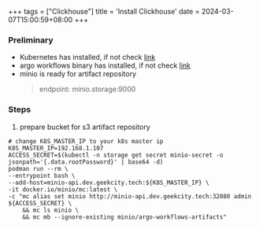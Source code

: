 +++
tags = ["Clickhouse"]
title = 'Install Clickhouse'
date = 2024-03-07T15:00:59+08:00
+++

### Preliminary
- Kubernetes has installed, if not check [link]()
- argo workflows binary has installed, if not check [link]()
- minio is ready for artifact repository
    > endpoint: minio.storage:9000

### Steps
1. prepare bucket for s3 artifact repository
```shell
# change K8S_MASTER_IP to your k8s master ip
K8S_MASTER_IP=192.168.1.107
ACCESS_SECRET=$(kubectl -n storage get secret minio-secret -o jsonpath='{.data.rootPassword}' | base64 -d)
podman run --rm \
--entrypoint bash \
--add-host=minio-api.dev.geekcity.tech:${K8S_MASTER_IP} \
-it docker.io/minio/mc:latest \
-c "mc alias set minio http://minio-api.dev.geekcity.tech:32080 admin ${ACCESS_SECRET} \
    && mc ls minio \
    && mc mb --ignore-existing minio/argo-workflows-artifacts"


```